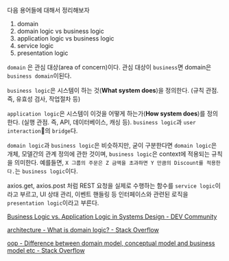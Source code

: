
다음 용어들에 대해서 정리해보자

1. domain
2. domain logic vs business logic
3. application logic vs business logic
4. service logic
5. presentation logic

`domain` 은 관심 대상(area of concern)이다. 관심 대상이 `business`면 domain은 `business domain`이된다. 

`business logic`은 시스템이 하는 것(**What system does**)을 정의한다. (규칙 관점. 즉, 유효성 검사, 작업절차 등)

`application logic`은 시스템이 이것을 어떻게 하는가(**How system does**)를 정의한다. (실행 관점. 즉, API, 데이터베이스, 캐싱 등). `business logic`과 `user interaction`의 `bridge`다. 

`domain logic`과 `business logic`은 비슷하지만, 굳이 구분한다면 `domain logic`은 개체, 모델간의 관계 정의에 관한 것이며, `business logic`은 context에 적용되는 규칙을 의미한다. 예를들면, `X 그룹의 주문은 Z 금액을 초과하면 Y 만큼의 Discount를 적용한다.`는 `business logic`이다.

axios.get, axios.post 처럼 REST 요청을 실제로 수행하는 함수를 `service logic`이라고 부르고, UI 상태 관리, 이벤트 핸들링 등 인터페이스와 관련된 로직을 `presentation logic`이라고 부른다.

[Business Logic vs. Application Logic in Systems Design - DEV Community](https://dev.to/msnmongare/business-logic-vs-application-logic-in-systems-design-17ip)

[architecture - What is domain logic? - Stack Overflow](https://stackoverflow.com/questions/360860/what-is-domain-logic)

[oop - Difference between domain model, conceptual model and business model etc - Stack Overflow](https://stackoverflow.com/questions/25947537/difference-between-domain-model-conceptual-model-and-business-model-etc)